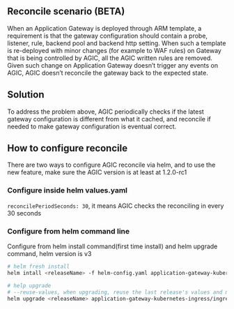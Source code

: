 ## Reconcile scenario (BETA)
When an Application Gateway is deployed through ARM template, a requirement is that the gateway configuration should contain a probe, listener, rule, backend pool and backend http setting. When such a template is re-deployed with minor changes (for example to WAF rules) on Gateway that is being controlled by AGIC, all the AGIC written rules are removed. Given such change on Application Gateway doesn’t trigger any events on AGIC, AGIC doesn’t reconcile the gateway back to the expected state. 

## Solution
To address the problem above, AGIC periodically checks if the latest gateway configuration is different from what it cached, and reconcile if needed to make gateway configuration is eventual correct.

## How to configure reconcile
There are two ways to configure AGIC reconcile via helm, and to use the new feature, make sure the AGIC version is at least at 1.2.0-rc1

### Configure inside helm values.yaml
`reconcilePeriodSeconds: 30`, it means AGIC checks the reconciling in every 30 seconds

### Configure from helm command line
Configure from helm install command(first time install) and helm upgrade command, helm version is v3
```bash
# helm fresh install
helm intall <releaseName> -f helm-config.yaml application-gateway-kubernetes-ingress/ingress-azure --version 1.2.0-rc1 --set reconcilePeriodSeconds=30 

# help upgrade
# --reuse-values, when upgrading, reuse the last release's values and merge in any overrides from the command line via --set and -f.
helm upgrade <releaseName> application-gateway-kubernetes-ingress/ingress-azure --reuse-values --version 1.2.0-rc1 --set reconcilePeriodSeconds=30
```